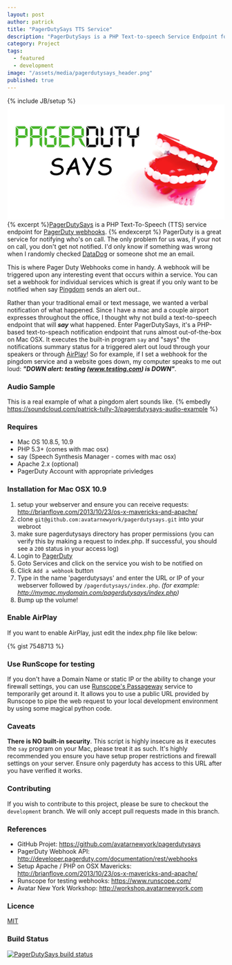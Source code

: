 ```yaml
---
layout: post
author: patrick
title: "PagerDutySays TTS Service"
description: "PagerDutySays is a PHP Text-to-speech Service Endpoint for PagerDuty webhooks."
category: Project
tags: 
  - featured
  - development
image: "/assets/media/pagerdutysays_header.png"
published: true
---
```

{% include JB/setup %}
![PagerDutySays](/assets/media/pagerdutysays_header.png)
{% excerpt %}[PagerDutySays](https://github.com/avatarnewyork/pagerdutysays) is a PHP Text-To-Speech (TTS) service endpoint for [PagerDuty webhooks](http://blog.pagerduty.com/2013/08/pagerduty-webhooks-hipchat/). {% endexcerpt %} PagerDuty is a great service for notifying who's on call.  The only problem for us was, if your not on call, you don't get not notified.  I'd only know if something was wrong when I randomly checked [DataDog](http://www.datadoghq.com) or someone shot me an email.  

This is where Pager Duty Webhooks come in handy.  A webhook will be triggered upon any interesting event that occurs within a service.  You can set a webhook for individual services which is great if you only want to be notified when say [Pingdom](http://www.pingdom.com) sends an alert out..

Rather than your traditional email or text message, we wanted a verbal notification of what happened.  Since I have a mac and a couple airport expresses throughout the office, I thought why not build a text-to-speech endpoint that will **_say_** what happened.  Enter PagerDutySays, it's a PHP-based text-to-speach notification endpoint that runs almost out-of-the-box on Mac OSX.  It executes the built-in program `say` and "says" the notifications summary status for a triggered alert out loud through your speakers or through [AirPlay](http://www.apple.com/airplay/)!  So for example, if I set a webhook for the pingdom service and a website goes down, my computer speaks to me out loud: **_"DOWN alert: testing (www.testing.com) is DOWN"_**.

### Audio Sample
This is a real example of what a pingdom alert sounds like.
{% embedly  https://soundcloud.com/patrick-tully-3/pagerdutysays-audio-example %}

### Requires 
* Mac OS 10.8.5, 10.9 
* PHP 5.3+ (comes with mac osx) 
* say (Speech Synthesis Manager - comes with mac osx)
* Apache 2.x (optional)
* PagerDuty Account with appropriate privledges
  
### Installation for Mac OSX 10.9
1. setup your webserver and ensure you can receive requests: http://brianflove.com/2013/10/23/os-x-mavericks-and-apache/
2. clone `git@github.com:avatarnewyork/pagerdutysays.git` into your webroot
3. make sure pagerdutysays directory has proper permissions (you can verify this by making a request to index.php.  If successful, you should see a `200` status in your access log)
4. Login to [PagerDuty](http://www.pagerduty.com)
5. Goto Services and click on the service you wish to be notified on
6. Click `Add a webhook` button
7. Type in the name 'pagerdutysays' and enter the URL or IP of your webserver followed by `/pagerdutysays/index.php`.  _(for example: http://mymac.mydomain.com/pagerdutysays/index.php)_
8. Bump up the volume!

### Enable AirPlay
If you want to enable AirPlay, just edit the index.php file like below:

{% gist 7548713 %}

### Use RunScope for testing
If you don't have a Domain Name or static IP or the ability to change your firewall settings, you can use [Runscope's Passageway](https://www.runscope.com/docs/passageway) service to temporarily get around it.  It allows you to use a public URL provided by Runscope to pipe the web request to your local development environment by using some magical python code. 

### Caveats
**There is NO built-in security**.  This script is highly insecure as it executes the `say` program on your Mac, please treat it as such.  It's highly recommended you ensure you have setup proper restrictions and firewall settings on your server.  Ensure only pagerduty has access to this URL after you have verified it works.

### Contributing
If you wish to contribute to this project, please be sure to checkout the `development` branch.  We will only accept pull requests made in this branch.

### References 
* GitHub Projet: https://github.com/avatarnewyork/pagerdutysays
* PagerDuty Webhook API: http://developer.pagerduty.com/documentation/rest/webhooks
* Setup Apache / PHP on OSX Mavericks: http://brianflove.com/2013/10/23/os-x-mavericks-and-apache/
* Runscope for testing webhooks: https://www.runscope.com/
* Avatar New York Workshop: http://workshop.avatarnewyork.com

### Licence
[MIT](https://github.com/avatarnewyork/pagerdutysays/blob/master/LICENSE)

### Build Status
[![PagerDutySays build status](https://api.travis-ci.org/avatarnewyork/pagerdutysays.png)](https://travis-ci.org/avatarnewyork/pagerdutysays)
